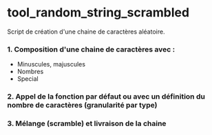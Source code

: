 # tool_random_string_scrambled

Script de création d'une chaine de caractères aléatoire.

### 1. Composition d'une chaine de caractères avec :
* Minuscules, majuscules
* Nombres
* Special
### 2. Appel de la fonction par défaut ou avec un définition du nombre de caractères (granularité par type)
### 3. Mélange (scramble) et livraison de la chaine
